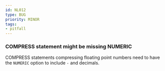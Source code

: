 ```yaml
---
id: NL012
type: BUG
priority: MINOR
tags:
- pitfall
---
```


### COMPRESS statement might be missing NUMERIC

COMPRESS statements compressing floating point numbers need to have the `NUMERIC` option to include `-` and decimals.

